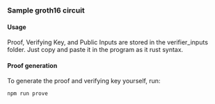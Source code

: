 ### Sample groth16 circuit

#### Usage

Proof, Verifying Key, and Public Inputs are stored in the verifier_inputs folder. 
Just copy and paste it in the program as it rust syntax.

#### Proof generation

To generate the proof and verifying key yourself, run:

``` bash
npm run prove
```
